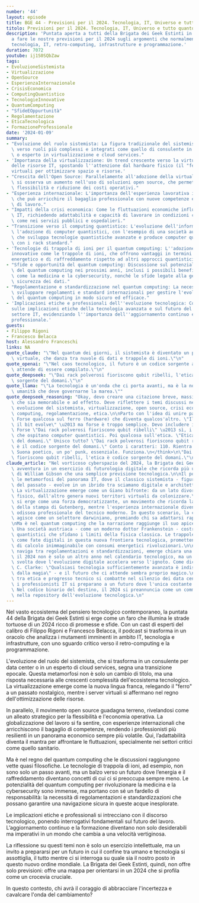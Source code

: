 ```yaml
---
number: '44'
layout: episode
title: BGE 44 - Previsioni per il 2024. Tecnologia, IT, Universo e tutto quanto.
titolo: Previsioni per il 2024. Tecnologia, IT, Universo e tutto quanto.
description: 'Puntata aperta a tutti della Brigata dei Geek Estinti in cui ci troviamo
  a fare le nostre previsioni per il 2024 sugli argomenti che normalmente trattiamo:
  tecnologia, IT, retro-computing, infrastrutture e programmazione.'
duration: 7072
youtube: ij1S0SQbZaw
tags:
- EvoluzioneSistemista
- Virtualizzazione
- OpenSource
- EsperienzaInternazionale
- CrisisEconomica
- ComputingQuantistico
- TecnologieInnovative
- QuantumComputing
- "SfideEOppurtunità"
- Regolamentazione
- EticaTecnologica
- FormazioneProfessionale
date: '2024-01-09'
summary:
- "Evoluzione del ruolo sistemista: La figura tradizionale del sistemista sta evolvendo\
  \ verso ruoli più complessi e integrati come quello di consulente in data center\
  \ o esperto in virtualizzazione e cloud services."
- 'Importanza della virtualizzazione: Un trend crescente verso la virtualizzazione
  delle risorse IT, spostando l''attenzione dal hardware fisico (il "ferro") ai server
  virtuali per ottimizzare spazio e risorse.'
- "Crescita dell'Open Source: Parallelamente all'adozione della virtualizzazione,\
  \ si osserva un aumento nell'uso di soluzioni open source, che permettono maggiore\
  \ flessibilità e riduzione dei costi operativi."
- "Esperienza internazionale: L'importanza dell'esperienza lavorativa internazionale,\
  \ che può arricchire il bagaglio professionale con nuove competenze e metodi\
  \ di lavoro."
- "Impatti della crisi economica: Come le fluttuazioni economiche influenzano il settore\
  \ IT, richiedendo adattabilità e capacità di lavorare in condizioni complicate\
  \ come nei servizi pubblici e ospedalieri."
- "Transizione verso il computing quantistico: L'evoluzione dell'informatica verso\
  \ l'adozione di computer quantistici, con l'esempio di una società austriaca\
  \ che sviluppa tecnologie quantistiche avanzate e produce computer quantistici compatibili\
  \ con i rack standard."
- 'Tecnologie di trappola di ioni per il quantum computing: L''adozione di tecnologie
  innovative come le trappole di ioni, che offrono vantaggi in termini di consumo
  energetico e di raffreddamento rispetto ad altri approcci quantistici.'
- "Sfide e opportunità del quantum computing: Discussione sul potenziale impatto\
  \ del quantum computing nei prossimi anni, inclusi i possibili benefici per settori\
  \ come la medicina e la cybersecurity, nonché le sfide legate alla gestione e\
  \ sicurezza dei dati."
- "Regolamentazione e standardizzazione nel quantum computing: La necessità di\
  \ sviluppare regolamenti e standard internazionali per gestire l'evoluzione e l'implementazione\
  \ del quantum computing in modo sicuro ed efficace."
- 'Implicazioni etiche e professionali dell''evoluzione tecnologica: Considerazioni
  sulle implicazioni etiche della tecnologia avanzata e sul futuro del lavoro nel
  settore IT, evidenziando l''importanza dell''aggiornamento continuo e della formazione
  professionale.'
guests:
- Filippo Rigoni
- Francesco Belacca
host: Alessandro Franceschi
links: NA
quote_claude: "\"Nel quantum dei giorni, il sistemista è diventato un poeta del\
  \ virtuale, che danza tra nuvole di dati e trappole di ioni.\"\n"
quote_openai: "\"Nel caos tecnologico, il futuro è un codice sorgente aperto che\
  \ attende di essere compilato.\"\n"
quote_deepseek: "\"Dai rack polverosi fioriscono qubit ribelli, l'etica è codice\
  \ sorgente del domani.\"\n"
quote_llama: "\"La tecnologia è un'onda che ci porta avanti, ma è la nostra\
  \ umanità che deve governarne la marea.\""
quote_deepseek_reasoning: "Okay, devo creare una citazione breve, massimo 150 caratteri,\
  \ che sia memorabile e ad effetto. Deve riflettere i temi discussi nella puntata:\
  \ evoluzione del sistemista, virtualizzazione, open source, crisi economica, quantum\
  \ computing, regolamentazione, etica.\n\nParto con l'idea di unire passato e futuro.\
  \ Forse qualcosa sul ferro (hardware) che diventa qualcos'altro. \"Il ferro arrugginisce,\
  \ il bit evolve\" \u2013 ma forse è troppo semplice. Devo includere il quantum.\
  \ Forse \"Dai rack polverosi fioriscono qubit ribelli\" \u2013 sì, i rack vecchi\
  \ che ospitano computer quantistici. Poi qualcosa sull'etica. \"Etica: codice sorgente\
  \ del domani.\" Unisco tutto? \"Dai rack polverosi fioriscono qubit ribelli, l'etica\
  \ è il codice sorgente del domani.\" Conto i caratteri: 110. Rientra nei 150.\
  \ Suona poetico, un po' punk, essenziale. Funziona.\n</think>\n\"Dai rack polverosi\
  \ fioriscono qubit ribelli, l'etica è codice sorgente del domani.\"\n"
claude_article: "Nel vorticoso cyberspazio del 2024, la Brigata dei Geek Estinti si\
  \ avventura in un esercizio di futurologia digitale che ricorda più un'opera\
  \ di William Gibson che una semplice previsione tecnologica.\n\nIl podcast esplora\
  \ le metamorfosi del panorama IT, dove il classico sistemista - figura quasi mitologica\
  \ del passato - evolve in un ibrido tra sciamano digitale e architetto del cloud.\
  \ La virtualizzazione emerge come un Giano bifronte: da un lato divora il \"ferro\"\
  \ fisico, dall'altro genera nuovi territori virtuali da colonizzare.\n\nL'open source\
  \ si erge come una forza democratizzante, un movimento che ricorda la rivoluzione\
  \ della stampa di Gutenberg, mentre l'esperienza internazionale diventa la nuova\
  \ odissea professionale del tecnico moderno. In questo scenario, la crisi economica\
  \ agisce come un selettore darwiniano, premiando chi sa adattarsi rapidamente.\n\
  \nMa è nel quantum computing che la narrazione raggiunge il suo apice distopico.\
  \ Una società austriaca - come un moderno dottor Frankenstein - costruisce computer\
  \ quantistici che sfidano i limiti della fisica classica. Le trappole di ioni danzano\
  \ come fate digitali in questa nuova frontiera tecnologica, promettendo potenza\
  \ di calcolo inimmaginabile con consumi energetici rivoluzionari.\n\nMentre il settore\
  \ naviga tra regolamentazioni e standardizzazioni, emerge chiara una verità:\
  \ il 2024 non è solo un altro anno nel calendario tecnologico, ma un punto di\
  \ svolta dove l'evoluzione digitale accelera verso l'ignoto. Come diceva Arthur\
  \ C. Clarke: \"Qualsiasi tecnologia sufficientemente avanzata è indistinguibile\
  \ dalla magia\" - e il futuro che ci attende sembra proprio magico.\n\nLa battaglia\
  \ tra etica e progresso tecnico si combatte nel silenzio dei data center, mentre\
  \ i professionisti IT si preparano a un futuro dove l'unica costante è il cambiamento.\
  \ Nel codice binario del destino, il 2024 si preannuncia come un commit importante\
  \ nella repository dell'evoluzione tecnologica.\n"
---
```

Nel vasto ecosistema del pensiero tecnologico contemporaneo, la puntata 44 della Brigata dei Geek Estinti si erge come un faro che illumina le strade tortuose di un 2024 ricco di promesse e sfide. Con un cast di esperti del calibro di Filippo Rigoni e Francesco Belacca, il podcast si trasforma in un oracolo che analizza i mutamenti imminenti in ambito IT, tecnologia e infrastrutture, con uno sguardo critico verso il retro-computing e la programmazione.

L'evoluzione del ruolo del sistemista, che si trasforma in un consulente per data center o in un esperto di cloud services, segna una transizione epocale. Questa metamorfosi non è solo un cambio di titolo, ma una risposta necessaria alle crescenti complessità dell'ecosistema tecnologico. La virtualizzazione emerge come la nuova lingua franca, relegando il "ferro" a un passato nostalgico, mentre i server virtuali si affermano nel regno dell'ottimizzazione delle risorse.

In parallelo, il movimento open source guadagna terreno, rivelandosi come un alleato strategico per la flessibilità e l'economia operativa. La globalizzazione del lavoro si fa sentire, con esperienze internazionali che arricchiscono il bagaglio di competenze, rendendo i professionisti più resilienti in un panorama economico sempre più volatile. Qui, l’adattabilità diventa il mantra per affrontare le fluttuazioni, specialmente nei settori critici come quello sanitario.

Ma è nel regno del quantum computing che le discussioni raggiungono vette quasi filosofiche. Le tecnologie di trappola di ioni, ad esempio, non sono solo un passo avanti, ma un balzo verso un futuro dove l’energia e il raffreddamento diventano concetti di cui ci si preoccupa sempre meno. Le potenzialità del quantum computing per rivoluzionare la medicina e la cybersecurity sono immense, ma portano con sé un fardello di responsabilità: la necessità di regolamentazioni e standardizzazioni che possano garantire una navigazione sicura in queste acque inesplorate.

Le implicazioni etiche e professionali si intrecciano con il discorso tecnologico, ponendo interrogativi fondamentali sul futuro del lavoro. L’aggiornamento continuo e la formazione diventano non solo desiderabili ma imperativi in un mondo che cambia a una velocità vertiginosa. 

La riflessione su questi temi non è solo un esercizio intellettuale, ma un invito a prepararsi per un futuro in cui il confine tra umano e tecnologia si assottiglia, il tutto mentre ci si interroga su quale sia il nostro posto in questo nuovo ordine mondiale. La Brigata dei Geek Estinti, quindi, non offre solo previsioni: offre una mappa per orientarsi in un 2024 che si profila come un crocevia cruciale. 

In questo contesto, chi avrà il coraggio di abbracciare l'incertezza e cavalcare l'onda del cambiamento?
